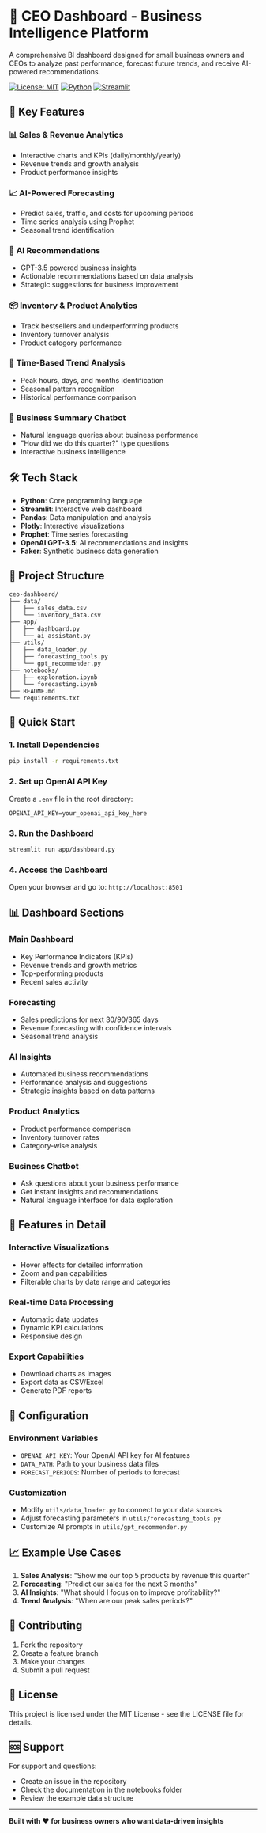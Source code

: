 # 🚀 CEO Dashboard - Business Intelligence Platform

A comprehensive BI dashboard designed for small business owners and CEOs to analyze past performance, forecast future trends, and receive AI-powered recommendations.

[![License: MIT](https://img.shields.io/badge/License-MIT-yellow.svg)](https://opensource.org/licenses/MIT)
[![Python](https://img.shields.io/badge/python-3.8+-blue.svg)](https://www.python.org/downloads/)
[![Streamlit](https://img.shields.io/badge/Streamlit-1.28+-red.svg)](https://streamlit.io/)

## 🎯 Key Features

### 📊 **Sales & Revenue Analytics**
- Interactive charts and KPIs (daily/monthly/yearly)
- Revenue trends and growth analysis
- Product performance insights

### 📈 **AI-Powered Forecasting**
- Predict sales, traffic, and costs for upcoming periods
- Time series analysis using Prophet
- Seasonal trend identification

### 🤖 **AI Recommendations**
- GPT-3.5 powered business insights
- Actionable recommendations based on data analysis
- Strategic suggestions for business improvement

### 📦 **Inventory & Product Analytics**
- Track bestsellers and underperforming products
- Inventory turnover analysis
- Product category performance

### 📅 **Time-Based Trend Analysis**
- Peak hours, days, and months identification
- Seasonal pattern recognition
- Historical performance comparison

### 💬 **Business Summary Chatbot**
- Natural language queries about business performance
- "How did we do this quarter?" type questions
- Interactive business intelligence

## 🛠️ Tech Stack

- **Python**: Core programming language
- **Streamlit**: Interactive web dashboard
- **Pandas**: Data manipulation and analysis
- **Plotly**: Interactive visualizations
- **Prophet**: Time series forecasting
- **OpenAI GPT-3.5**: AI recommendations and insights
- **Faker**: Synthetic business data generation

## 📁 Project Structure

```
ceo-dashboard/
├── data/
│   ├── sales_data.csv
│   └── inventory_data.csv
├── app/
│   ├── dashboard.py
│   └── ai_assistant.py
├── utils/
│   ├── data_loader.py
│   ├── forecasting_tools.py
│   └── gpt_recommender.py
├── notebooks/
│   ├── exploration.ipynb
│   └── forecasting.ipynb
├── README.md
└── requirements.txt
```

## 🚀 Quick Start

### 1. Install Dependencies
```bash
pip install -r requirements.txt
```

### 2. Set up OpenAI API Key
Create a `.env` file in the root directory:
```
OPENAI_API_KEY=your_openai_api_key_here
```

### 3. Run the Dashboard
```bash
streamlit run app/dashboard.py
```

### 4. Access the Dashboard
Open your browser and go to: `http://localhost:8501`

## 📊 Dashboard Sections

### **Main Dashboard**
- Key Performance Indicators (KPIs)
- Revenue trends and growth metrics
- Top-performing products
- Recent sales activity

### **Forecasting**
- Sales predictions for next 30/90/365 days
- Revenue forecasting with confidence intervals
- Seasonal trend analysis

### **AI Insights**
- Automated business recommendations
- Performance analysis and suggestions
- Strategic insights based on data patterns

### **Product Analytics**
- Product performance comparison
- Inventory turnover rates
- Category-wise analysis

### **Business Chatbot**
- Ask questions about your business performance
- Get instant insights and recommendations
- Natural language interface for data exploration

## 🎨 Features in Detail

### **Interactive Visualizations**
- Hover effects for detailed information
- Zoom and pan capabilities
- Filterable charts by date range and categories

### **Real-time Data Processing**
- Automatic data updates
- Dynamic KPI calculations
- Responsive design

### **Export Capabilities**
- Download charts as images
- Export data as CSV/Excel
- Generate PDF reports

## 🔧 Configuration

### Environment Variables
- `OPENAI_API_KEY`: Your OpenAI API key for AI features
- `DATA_PATH`: Path to your business data files
- `FORECAST_PERIODS`: Number of periods to forecast

### Customization
- Modify `utils/data_loader.py` to connect to your data sources
- Adjust forecasting parameters in `utils/forecasting_tools.py`
- Customize AI prompts in `utils/gpt_recommender.py`

## 📈 Example Use Cases

1. **Sales Analysis**: "Show me our top 5 products by revenue this quarter"
2. **Forecasting**: "Predict our sales for the next 3 months"
3. **AI Insights**: "What should I focus on to improve profitability?"
4. **Trend Analysis**: "When are our peak sales periods?"

## 🤝 Contributing

1. Fork the repository
2. Create a feature branch
3. Make your changes
4. Submit a pull request

## 📄 License

This project is licensed under the MIT License - see the LICENSE file for details.

## 🆘 Support

For support and questions:
- Create an issue in the repository
- Check the documentation in the notebooks folder
- Review the example data structure

---

**Built with ❤️ for business owners who want data-driven insights** 